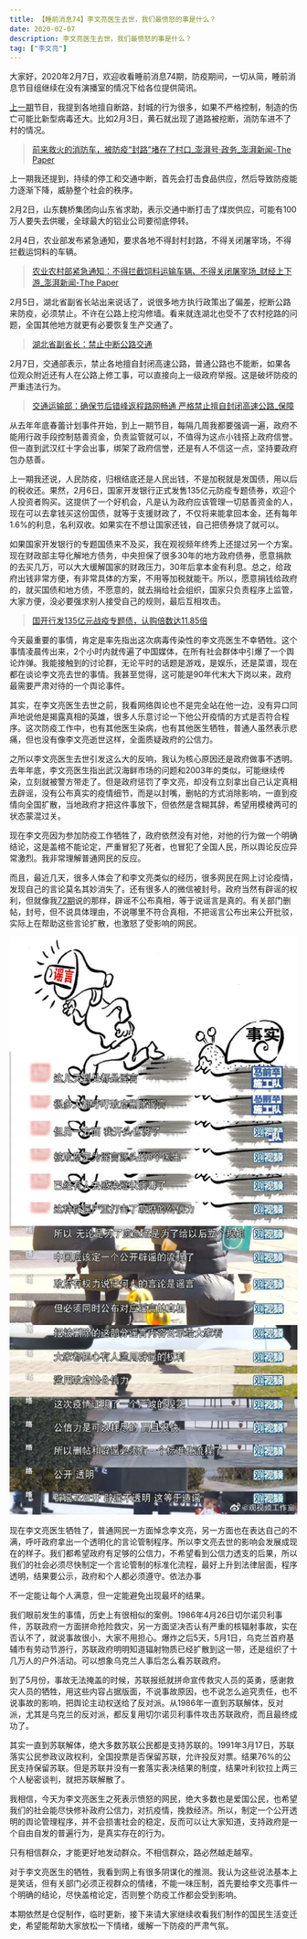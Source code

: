 ```yaml
---
title: 【睡前消息74】李文亮医生去世，我们最愤怒的事是什么？
date: 2020-02-07
description: 李文亮医生去世，我们最愤怒的事是什么？
tag: ["李文亮"]
---
```


<VideoService 
:provider="['Youtube']"
:videoId = "['aGBdZT4RZWw']"
/>

大家好，2020年2月7日，欢迎收看睡前消息74期，防疫期间，一切从简，睡前消息节目组继续在没有演播室的情况下给各位提供简讯。

[上一期](../0001_0100/btnews_0073.md)节目，我提到各地擅自断路，封城的行为很多，如果不严格控制，制造的伤亡可能比新型病毒还大。比如2月3日，黄石就出现了道路被挖断，消防车进不了村的情况。

> [前来救火的消防车，被防疫“封路”堵在了村口_澎湃号·政务_澎湃新闻-The Paper](https://www.thepaper.cn/newsDetail_forward_5760819)

上一期我还提到，持续的停工和交通中断，首先会打击食品供应，然后导致防疫能力逐渐下降，威胁整个社会的秩序。

2月2日，山东魏桥集团向山东省求助，表示交通中断打击了煤炭供应，可能有100万人要失去供暖，全球最大的铝业公司要彻底停转。

2月4日，农业部发布紧急通知，要求各地不得封村封路，不得关闭屠宰场，不得拦截运饲料的车辆。

> [农业农村部紧急通知：不得拦截饲料运输车辆、不得关闭屠宰场_财经上下游_澎湃新闻-The Paper](https://www.thepaper.cn/newsDetail_forward_5778134)

2月5日，湖北省副省长站出来说话了，说很多地方执行政策出了偏差，挖断公路来防疫，必须禁止。不许在公路上挖沟修墙。看来就连湖北也受不了农村挖路的问题，全国其他地方就更有必要恢复生产交通了。

> [湖北省副省长：禁止中断公路交通](http://auto.china.com.cn/roll/20200205/702723.shtml)

2月7日，交通部表示，禁止各地擅自封闭高速公路，普通公路也不能断，如果各位观众附近还有人在公路上修工事，可以直接向上一级政府举报。这是破坏防疫的严重违法行为。

> [交通运输部：确保节后错峰返程路网畅通 严格禁止擅自封闭高速公路_保障](http://www.sohu.com/a/371070300_362042)

从去年年底春蕾计划事件开始，到上一期节目，每隔几周我都要强调一遍，政府不能用行政手段控制慈善资金，负责监管就可以，不值得为这点小钱搭上政府信誉。但一直到武汉红十字会出事，绑架了政府信誉，还是有人不信这一点，坚持要政府包办慈善。

上一期我还说，人民防疫，归根结底还是人民出钱，不是加税就是发国债，用以后的税收还。果然，2月6日，国家开发银行正式发售135亿元防疫专题债券，欢迎个人投资者购买。这提供了一个好机会，凡是认为政府应该管理一切慈善资金的人，现在可以去拿钱买这份国债，就等于支援财政了，不仅将来能拿回本金，还有每年1.6%的利息，名利双收。如果实在不想让国家还钱，自己把债券烧了就可以。

如果国家开发银行的专题国债来不及买，我在观视频年终秀上还提过另一个方案。现在财政部主导化解地方债务，中央担保了很多30年的地方政府债券，愿意捐款的去买几万，可以大大缓解国家的财政压力，30年后拿本金有利息。总之，给政府出钱非常方便，有非常具体的方案，不用等加税就能干。所以，愿意捐钱给政府的，就买国债和地方债，不愿意的，就去捐给社会组织，国家只负责程序上监管，大家方便，没必要强求别人接受自己的规则，最后互相攻击。

> [国开行发135亿元战疫专题债，认购倍数达11.85倍](http://finance.sina.com.cn/roll/2020-02-06/doc-iimxyqvz0741646.shtml)

今天最重要的事情，肯定是率先指出这次病毒传染性的李文亮医生不幸牺牲。这个事情凌晨传出来，2个小时内就传遍了中国媒体，在所有社会群体中引爆了一个舆论炸弹。我能接触到的讨论群，无论平时的话题是游戏，是娱乐，还是菜谱，现在都在谈论李文亮去世的事情。我甚至觉得，这可能是90年代末大下岗以来，政府最需要严肃对待的一个舆论事件。

其实，在李文亮医生去世之前，我看网络舆论也不是完全站在他一边，没有异口同声地说他是揭露真相的英雄，很多人乐意讨论一下他公开疫情的方式是否符合程序。这次防疫工作中，也有其他医生染病，也有其他医生牺牲，普通人虽然表示悲痛，但也没有像李文亮逝世这样，全面质疑政府的公信力。

之所以李文亮医生去世引发这么大的反响，我认为核心原因还是政府做事不透明。去年年底，李文亮医生指出武汉海鲜市场的问题和2003年的类似，可能继续传染，立刻就被警方带走了。但是政府惩罚了李文亮，却没有立刻拿出自己认定真相去辟谣，没有公布真实的疫情细节，而是以封嘴，删帖的方式消除影响，一直到疫情向全国扩散，当地政府才把这件事放下，但依然是含糊其辞，希望用模棱两可的状态蒙混过关。

现在李文亮因为参加防疫工作牺牲了，政府依然没有对他，对他的行为做一个明确结论，这是盖棺不能论定，严重冒犯了死者，也冒犯了全国人民，所以舆论反应异常激烈。我非常理解普通网民的反应。

而且，最近几天，很多人体会了和李文亮类似的经历，很多网民在网上讨论疫情，发现自己的言论莫名其妙消失了。还有很多人的微信被封号。政府当然有辟谣的权利，但就像我[72期](../0001_0100/btnews_0072.md)说的那样，辟谣不公布真相，等于说谣言是真的。有关部门删帖，封号，但不说具体理由，不说哪里不符合真相，不把谣言公布出来公开批驳，实际上在帮助这些言论扩散，也激怒了受影响的网民。

![](/images/btnews/0001_0100/0074/image1.webp)

现在李文亮医生牺牲了，普通网民一方面悼念李文亮，另一方面也在表达自己的不满，呼吁政府拿出一个透明化的言论管制程序。所以李文亮去世的影响会发展成现在的样子。我们都希望政府有足够的公信力，不希望看到公信力透支的后果，所以我们的社会必须尽快制定一个言论管制的标准化流程，最好上升到法律层面，程序透明，结果要公示，政府和个人都必须遵守。依法办事

不一定能让每个人满意，但一定能避免出现最坏的结果。

我们眼前发生的事情，历史上有很相似的案例。1986年4月26日切尔诺贝利事件，苏联政府一方面拼命抢险救灾，另一方面坚决否认有严重的核辐射事故，实在否认不了，就说事故很小，大家不用担心。爆炸之后5天，5月1日，乌克兰首府基辅市有劳动节游行，苏联政府明明知道辐射物质已经扩散到这一带，还是组织了十几万人的户外活动。可以想象乌克兰人事后怎么看苏联政府。

到了5月份，事故无法掩盖的时候，苏联报纸就拼命宣传救灾人员的英勇，感谢救灾人员的牺牲，用这些内容占据版面，不说事故原因，也不说怎么追究责任，也不说事故的影响，把舆论主动权送给了反对派。从1986年一直到苏联解体，反对派，尤其是乌克兰的反对派，都反复用切尔诺贝利事件攻击苏联政府，而且最终成功了。

其实一直到苏联解体，绝大多数苏联公民都是支持苏联的。1991年3月17日，苏联落实公民参政议政权利，全国投票是否保留苏联，允许投反对票。结果76%的公民支持保留苏联。但是苏联并没有一套落实表决结果的制度，结果叶利钦拉上两三个人秘密谈判，就把苏联解散了。

我相信，今天为李文亮医生之死表示愤怒的网民，绝大多数也是爱国公民，也希望我们的社会能尽快修补政府公信力，对抗疫情，挽救经济。所以，制定一个公开透明的舆论管理程序，并不会损害社会的稳定，反而可以让大家知道，支持政府是一个自由自发的普遍行为，是真实存在的行为。

只有相信群众，才能更好地发动群众。不相信群众，路必然越走越窄。

对于李文亮医生的牺牲，我看到网上有很多阴谋化的推测。我认为这些说法基本上是笑话，但有关部门必须正视群众的情绪，不能一味压制，首先要给李文亮事件一个明确的结论，尽快盖棺论定，否则整个防疫工作都会受到影响。

本期依然是仓促制作，临时更新，接下来请大家继续收看我们制作的国民生活变迁史，希望能帮助大家放松一下情绪，缓解一下防疫的严肃气氛。
